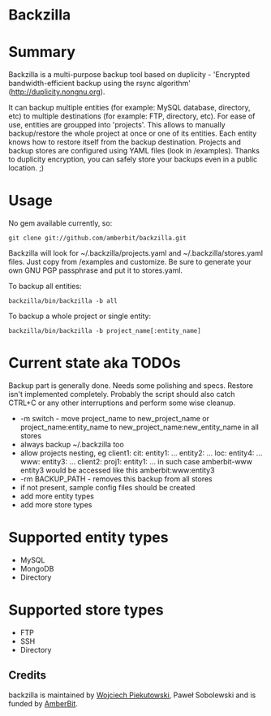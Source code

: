Backzilla
=========

Summary
=======
Backzilla is a multi-purpose backup tool based on duplicity - 'Encrypted bandwidth-efficient backup using the rsync algorithm' (http://duplicity.nongnu.org).

It can backup multiple entities (for example: MySQL database, directory, etc) to multiple destinations (for example: FTP, directory, etc). For ease of use, entities are groupped into 'projects'. This allows to manually backup/restore the whole project at once or one of its entities. Each entity knows how to restore itself from the backup destination. Projects and backup stores are configured using YAML files (look in /examples). Thanks to duplicity encryption, you can safely store your backups even in a public location. ;)

Usage
=====
No gem available currently, so:

    git clone git://github.com/amberbit/backzilla.git

Backzilla will look for ~/.backzilla/projects.yaml and ~/.backzilla/stores.yaml files. Just copy from /examples and customize. Be sure to generate your own GNU PGP passphrase and put it to stores.yaml.

To backup all entities:

    backzilla/bin/backzilla -b all

To backup a whole project or single entity:

    backzilla/bin/backzilla -b project_name[:entity_name]

Current state aka TODOs
=======================
Backup part is generally done. Needs some polishing and specs. Restore isn't implemented completely. Probably the script should also catch CTRL+C or any other interruptions and perform some wise cleanup.

- -m switch - move project_name to new_project_name or project_name:entity_name to new_project_name:new_entity_name in all stores
- always backup ~/.backzilla too
- allow projects nesting, eg
    client1:
      cit:
        entity1:
          ...
        entity2:
          ...
      loc:
        entity4:
          ...
      www:
        entity3:
          ...
    client2:
      proj1:
        entity1:
          ...
  in such case amberbit-www entity3 would be accessed like this amberbit:www:entity3
- -rm BACKUP_PATH - removes this backup from all stores
- if not present, sample config files should be created
- add more entity types
- add more store types

Supported entity types
======================
- MySQL
- MongoDB
- Directory

Supported store types
=====================
- FTP
- SSH
- Directory

Credits
-------
backzilla is maintained by [Wojciech Piekutowski](http://piekutowski.net), Paweł Sobolewski and is funded by [AmberBit](http://amberbit.com).

